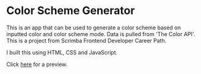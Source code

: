 # Color Scheme Generator

This is an app that can be used to generate a color scheme based on inputted color and color scheme mode.  Data is pulled from 'The Color API'.  This is a project from Scrimba Frontend Developer Career Path.

I built this using HTML, CSS and JavaScript.

Click [here](https://jonhayjr.com/colorschemegenerator/) for a preview.